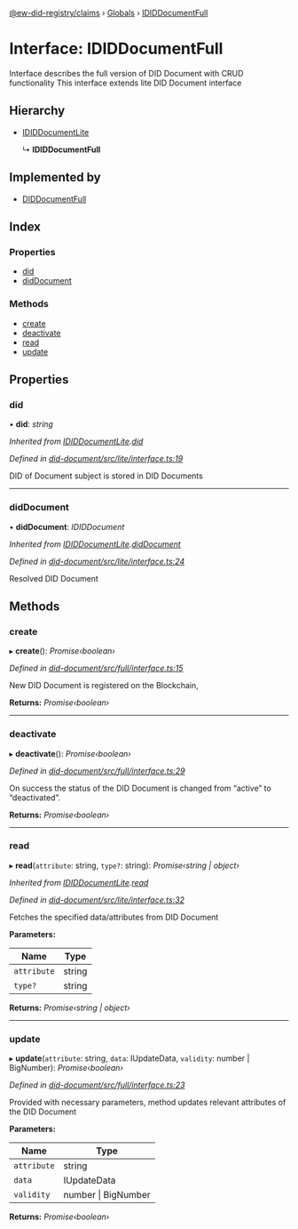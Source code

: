 [@ew-did-registry/claims](../README.md) › [Globals](../globals.md) › [IDIDDocumentFull](ididdocumentfull.md)

# Interface: IDIDDocumentFull

Interface describes the full version of DID Document with CRUD functionality
This interface extends lite DID Document interface

## Hierarchy

* [IDIDDocumentLite](ididdocumentlite.md)

  ↳ **IDIDDocumentFull**

## Implemented by

* [DIDDocumentFull](../classes/diddocumentfull.md)

## Index

### Properties

* [did](ididdocumentfull.md#did)
* [didDocument](ididdocumentfull.md#diddocument)

### Methods

* [create](ididdocumentfull.md#create)
* [deactivate](ididdocumentfull.md#deactivate)
* [read](ididdocumentfull.md#read)
* [update](ididdocumentfull.md#update)

## Properties

###  did

• **did**: *string*

*Inherited from [IDIDDocumentLite](ididdocumentlite.md).[did](ididdocumentlite.md#did)*

*Defined in [did-document/src/lite/interface.ts:19](https://github.com/energywebfoundation/ew-did-registry/blob/b2aa9a8/packages/did-document/src/lite/interface.ts#L19)*

DID of Document subject is stored in DID Documents

___

###  didDocument

• **didDocument**: *IDIDDocument*

*Inherited from [IDIDDocumentLite](ididdocumentlite.md).[didDocument](ididdocumentlite.md#diddocument)*

*Defined in [did-document/src/lite/interface.ts:24](https://github.com/energywebfoundation/ew-did-registry/blob/b2aa9a8/packages/did-document/src/lite/interface.ts#L24)*

Resolved DID Document

## Methods

###  create

▸ **create**(): *Promise‹boolean›*

*Defined in [did-document/src/full/interface.ts:15](https://github.com/energywebfoundation/ew-did-registry/blob/b2aa9a8/packages/did-document/src/full/interface.ts#L15)*

New DID Document is registered on the Blockchain,

**Returns:** *Promise‹boolean›*

___

###  deactivate

▸ **deactivate**(): *Promise‹boolean›*

*Defined in [did-document/src/full/interface.ts:29](https://github.com/energywebfoundation/ew-did-registry/blob/b2aa9a8/packages/did-document/src/full/interface.ts#L29)*

On success the status of the DID Document is changed from “active” to “deactivated”.

**Returns:** *Promise‹boolean›*

___

###  read

▸ **read**(`attribute`: string, `type?`: string): *Promise‹string | object›*

*Inherited from [IDIDDocumentLite](ididdocumentlite.md).[read](ididdocumentlite.md#read)*

*Defined in [did-document/src/lite/interface.ts:32](https://github.com/energywebfoundation/ew-did-registry/blob/b2aa9a8/packages/did-document/src/lite/interface.ts#L32)*

Fetches the specified data/attributes from DID Document

**Parameters:**

Name | Type |
------ | ------ |
`attribute` | string |
`type?` | string |

**Returns:** *Promise‹string | object›*

___

###  update

▸ **update**(`attribute`: string, `data`: IUpdateData, `validity`: number | BigNumber): *Promise‹boolean›*

*Defined in [did-document/src/full/interface.ts:23](https://github.com/energywebfoundation/ew-did-registry/blob/b2aa9a8/packages/did-document/src/full/interface.ts#L23)*

Provided with necessary parameters, method updates relevant attributes of the DID Document

**Parameters:**

Name | Type |
------ | ------ |
`attribute` | string |
`data` | IUpdateData |
`validity` | number &#124; BigNumber |

**Returns:** *Promise‹boolean›*
